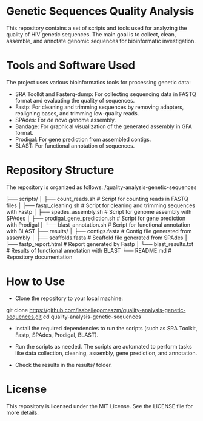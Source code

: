 # Genetic Sequences Quality Analysis

This repository contains a set of scripts and tools used for analyzing the quality of HIV genetic sequences. The main goal is to collect, clean, assemble, and annotate genomic sequences for bioinformatic investigation.



# Tools and Software Used

The project uses various bioinformatics tools for processing genetic data:

- SRA Toolkit and Fasterq-dump: For collecting sequencing data in FASTQ format and evaluating the quality of sequences.
- Fastp: For cleaning and trimming sequences by removing adapters, realigning bases, and trimming low-quality reads.
- SPAdes: For de novo genome assembly.
- Bandage: For graphical visualization of the generated assembly in GFA format.
- Prodigal: For gene prediction from assembled contigs.
- BLAST: For functional annotation of sequences.

  

# Repository Structure

The repository is organized as follows:
/quality-analysis-genetic-sequences

├── scripts/
│   ├── count_reads.sh         # Script for counting reads in FASTQ files
│   ├── fastp_cleaning.sh      # Script for cleaning and trimming sequences with Fastp
│   ├── spades_assembly.sh     # Script for genome assembly with SPAdes
│   ├── prodigal_gene_prediction.sh  # Script for gene prediction with Prodigal
│   └── blast_annotation.sh    # Script for functional annotation with BLAST
├── results/
│   ├── contigs.fasta          # Contig file generated from assembly
│   ├── scaffolds.fasta        # Scaffold file generated from SPAdes
│   ├── fastp_report.html      # Report generated by Fastp
│   └── blast_results.txt      # Results of functional annotation with BLAST
└── README.md                  # Repository documentation



# How to Use

- Clone the repository to your local machine:

git clone https://github.com/isabellegomeszm/quality-analysis-genetic-sequences.git
cd quality-analysis-genetic-sequences

- Install the required dependencies to run the scripts (such as SRA Toolkit, Fastp, SPAdes, Prodigal, BLAST).

- Run the scripts as needed. The scripts are automated to perform tasks like data collection, cleaning, assembly, gene prediction, and annotation.

- Check the results in the results/ folder.



# License
This repository is licensed under the MIT License. See the LICENSE file for more details.
